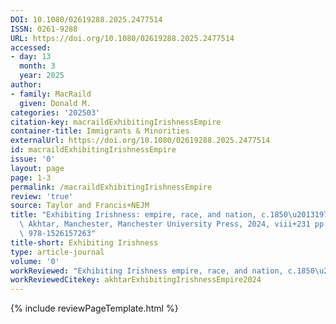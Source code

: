 ```yaml
---
DOI: 10.1080/02619288.2025.2477514
ISSN: 0261-9288
URL: https://doi.org/10.1080/02619288.2025.2477514
accessed:
- day: 13
  month: 3
  year: 2025
author:
- family: MacRaild
  given: Donald M.
categories: '202503'
citation-key: macraildExhibitingIrishnessEmpire
container-title: Immigrants & Minorities
externalUrl: https://doi.org/10.1080/02619288.2025.2477514
id: macraildExhibitingIrishnessEmpire
issue: '0'
layout: page
page: 1-3
permalink: /macraildExhibitingIrishnessEmpire
review: 'true'
source: Taylor and Francis+NEJM
title: "Exhibiting Irishness: empire, race, and nation, c.1850\u20131970: by Shahmima\
  \ Akhtar, Manchester, Manchester University Press, 2024, viii+231 pp., \xA385, ISBN\
  \ 978-1526157263"
title-short: Exhibiting Irishness
type: article-journal
volume: '0'
workReviewed: "Exhibiting Irishness empire, race, and nation, c.1850\u20131970"
workReviewedCitekey: akhtarExhibitingIrishnessEmpire2024
---
```

{% include reviewPageTemplate.html %}